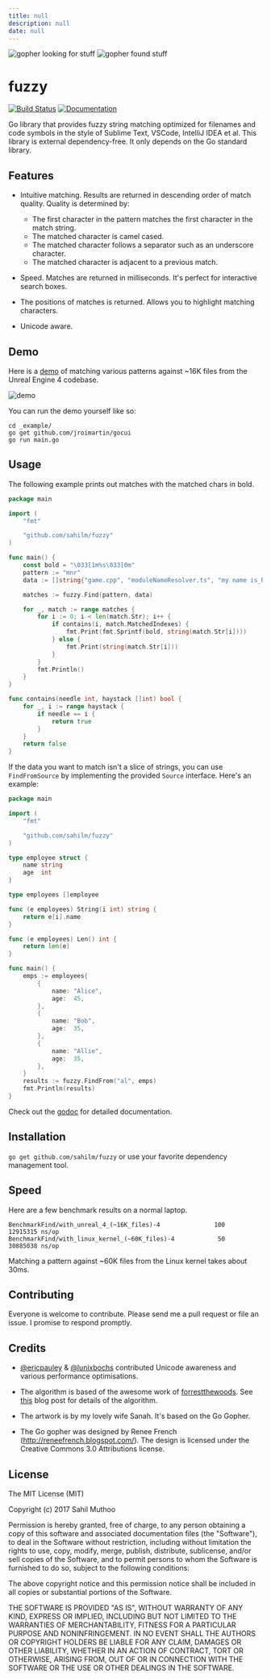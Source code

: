 ```yaml
---
title: null
description: null
date: null
---
```


<img src="assets/search-gopher-1.png" alt="gopher looking for stuff"> <img src="assets/search-gopher-2.png" alt="gopher found stuff">

# fuzzy

[![Build Status](https://travis-ci.org/sahilm/fuzzy.svg?branch=master)](https://travis-ci.org/sahilm/fuzzy)
[![Documentation](https://godoc.org/github.com/sahilm/fuzzy?status.svg)](https://godoc.org/github.com/sahilm/fuzzy)

Go library that provides fuzzy string matching optimized for filenames and code symbols in the style of Sublime Text,
VSCode, IntelliJ IDEA et al. This library is external dependency-free. It only depends on the Go standard library.

## Features

- Intuitive matching. Results are returned in descending order of match quality. Quality is determined by:

  - The first character in the pattern matches the first character in the match string.
  - The matched character is camel cased.
  - The matched character follows a separator such as an underscore character.
  - The matched character is adjacent to a previous match.

- Speed. Matches are returned in milliseconds. It's perfect for interactive search boxes.

- The positions of matches is returned. Allows you to highlight matching characters.

- Unicode aware.

## Demo

Here is a [demo](_example/main.go) of matching various patterns against ~16K files from the Unreal Engine 4 codebase.

![demo](assets/demo.gif)

You can run the demo yourself like so:

```
cd _example/
go get github.com/jroimartin/gocui
go run main.go
```

## Usage

The following example prints out matches with the matched chars in bold.

```go
package main

import (
	"fmt"

	"github.com/sahilm/fuzzy"
)

func main() {
	const bold = "\033[1m%s\033[0m"
	pattern := "mnr"
	data := []string{"game.cpp", "moduleNameResolver.ts", "my name is_Ramsey"}

	matches := fuzzy.Find(pattern, data)

	for _, match := range matches {
		for i := 0; i < len(match.Str); i++ {
			if contains(i, match.MatchedIndexes) {
				fmt.Print(fmt.Sprintf(bold, string(match.Str[i])))
			} else {
				fmt.Print(string(match.Str[i]))
			}
		}
		fmt.Println()
	}
}

func contains(needle int, haystack []int) bool {
	for _, i := range haystack {
		if needle == i {
			return true
		}
	}
	return false
}
```

If the data you want to match isn't a slice of strings, you can use `FindFromSource` by implementing
the provided `Source` interface. Here's an example:

```go
package main

import (
	"fmt"

	"github.com/sahilm/fuzzy"
)

type employee struct {
	name string
	age  int
}

type employees []employee

func (e employees) String(i int) string {
	return e[i].name
}

func (e employees) Len() int {
	return len(e)
}

func main() {
	emps := employees{
		{
			name: "Alice",
			age:  45,
		},
		{
			name: "Bob",
			age:  35,
		},
		{
			name: "Allie",
			age:  35,
		},
	}
	results := fuzzy.FindFrom("al", emps)
	fmt.Println(results)
}
```

Check out the [godoc](https://godoc.org/github.com/sahilm/fuzzy) for detailed documentation.

## Installation

`go get github.com/sahilm/fuzzy` or use your favorite dependency management tool.

## Speed

Here are a few benchmark results on a normal laptop.

```
BenchmarkFind/with_unreal_4_(~16K_files)-4         	     100	  12915315 ns/op
BenchmarkFind/with_linux_kernel_(~60K_files)-4     	      50	  30885038 ns/op
```

Matching a pattern against ~60K files from the Linux kernel takes about 30ms.

## Contributing

Everyone is welcome to contribute. Please send me a pull request or file an issue. I promise
to respond promptly.

## Credits

- [@ericpauley](https://github.com/ericpauley) & [@lunixbochs](https://github.com/lunixbochs) contributed Unicode awareness and various performance optimisations.

- The algorithm is based of the awesome work of [forrestthewoods](https://github.com/forrestthewoods/lib_fts/blob/master/code/fts_fuzzy_match.js).
  See [this](https://blog.forrestthewoods.com/reverse-engineering-sublime-text-s-fuzzy-match-4cffeed33fdb#.d05n81yjy)
  blog post for details of the algorithm.

- The artwork is by my lovely wife Sanah. It's based on the Go Gopher.

- The Go gopher was designed by Renee French (http://reneefrench.blogspot.com/).
  The design is licensed under the Creative Commons 3.0 Attributions license.

## License

The MIT License (MIT)

Copyright (c) 2017 Sahil Muthoo

Permission is hereby granted, free of charge, to any person obtaining a copy
of this software and associated documentation files (the "Software"), to deal
in the Software without restriction, including without limitation the rights
to use, copy, modify, merge, publish, distribute, sublicense, and/or sell
copies of the Software, and to permit persons to whom the Software is
furnished to do so, subject to the following conditions:

The above copyright notice and this permission notice shall be included in all
copies or substantial portions of the Software.

THE SOFTWARE IS PROVIDED "AS IS", WITHOUT WARRANTY OF ANY KIND, EXPRESS OR
IMPLIED, INCLUDING BUT NOT LIMITED TO THE WARRANTIES OF MERCHANTABILITY,
FITNESS FOR A PARTICULAR PURPOSE AND NONINFRINGEMENT. IN NO EVENT SHALL THE
AUTHORS OR COPYRIGHT HOLDERS BE LIABLE FOR ANY CLAIM, DAMAGES OR OTHER
LIABILITY, WHETHER IN AN ACTION OF CONTRACT, TORT OR OTHERWISE, ARISING FROM,
OUT OF OR IN CONNECTION WITH THE SOFTWARE OR THE USE OR OTHER DEALINGS IN THE
SOFTWARE.

